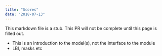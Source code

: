 ```yaml
---
title: "Scores"
date: "2018-07-13"
---
```


This markdown file is a stub. This PR will not be complete until this page is filled out.

* This is an introduction to the model(s), not the interface to the module
* LBI, masks etc
